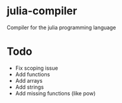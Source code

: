 julia-compiler
==============

Compiler for the julia programming language


Todo
==============
- Fix scoping issue
- Add functions
- Add arrays
- Add strings
- Add missing functions (like pow)
